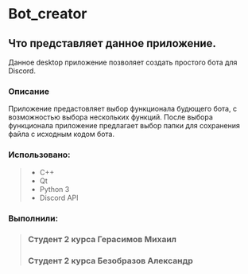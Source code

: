 # Bot_creator
## Что представляет данное приложение.
Данное desktop приложение позволяет создать простого бота для Discord.
### Описание 
Приложение предастовляет выбор функционала будющего бота, с возможностью выбора нескольких функций.
После выбора функционала приложение предлагает выбор папки для сохранения файла с исходным кодом бота.

### Использовано:
> * С++
> * Qt
> * Python 3
> * Discord API

### Выполнили:
> ### Студент 2  курса Герасимов Михаил
> ### Студент 2 курса Безобразов Александр
